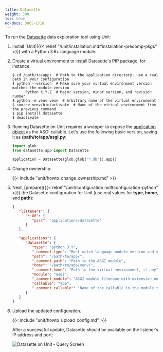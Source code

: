 ```yaml
---
title: Datasette
weight: 300
toc: true
nd-docs: DOCS-1718
---
```


To run the [Datasette](https://docs.datasette.io/en/stable/) data exploration tool using Unit:

1. Install [Unit]({{< relref "/unit/installation.md#installation-precomp-pkgs" >}}) with a Python 3.6+ language module.

2. Create a virtual environment to install Datasette's
   [PIP package](https://docs.datasette.io/en/stable/installation.html#using-pip), for instance:

   ```console
   $ cd /path/to/app/  # Path to the application directory; use a real path in your configuration
   $ python --version  # Make sure your virtual environment version matches the module version
         Python X.Y.Z  # Major version, minor version, and revision number
   $ python -m venv venv  # Arbitrary name of the virtual environment
   $ source venv/bin/activate  # Name of the virtual environment from the previous command
   $ pip install datasette
   $ deactivate
   ```

3. Running Datasette on Unit requires a wrapper to expose the [application object](https://github.com/simonw/datasette/blob/4f7c0ebd85ccd8c1853d7aa0147628f7c1b749cc/datasette/app.py#L169)
   as the ASGI callable. Let's use the following basic version, saving it as
   **/path/to/app/asgi.py**:

   ```python
   import glob
   from datasette.app import Datasette

   application = Datasette(glob.glob('*.db')).app()
   ```

4. Change ownership:

   {{< include "unit/howto_change_ownership.md" >}}

5. Next, [prepare]({{< relref "/unit/configuration.md#configuration-python" >}}) the Datasette configuration for
   Unit (use real values for **type**, **home**, and **path**):

   ```json
   {
      "listeners": {
         "*:80": {
            "pass": "applications/datasette"
         }
      },

      "applications": {
         "datasette": {
            "type": "python 3.Y",
            "_comment_type": "Must match language module version and virtual environment version",
            "path": "/path/to/app/",
            "_comment_path": "Path to the ASGI module",
            "home": "/path/to/app/venv/",
            "_comment_home": "Path to the virtual environment, if any",
            "module": "asgi",
            "_comment_module": "ASGI module filename with extension omitted",
            "callable": "app",
            "_comment_callable": "Name of the callable in the module to run"
         }
      }
   }
   ```

6. Upload the updated configuration.

   {{< include "unit/howto_upload_config.md" >}}

   After a successful update, Datasette should be available on the listener’s IP
   address and port:

   ![Datasette on Unit - Query Screen](/unit/images/datasette.png)
